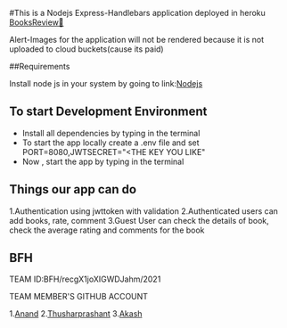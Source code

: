 #This is a Nodejs Express-Handlebars application deployed in heroku [BooksReview🚀](https://bfhbookreview.herokuapp.com/)

Alert-Images for the application will not  be rendered because it is not uploaded to cloud buckets(cause its paid)

##Requirements

Install node js in your system by going to link:[Nodejs](https://nodejs.org/en/)

## To start Development Environment

  * Install all dependencies by typing <npm i> in the terminal
  * To start the app locally create a .env file and set PORT=8080,JWTSECRET="<THE KEY YOU LIKE"
  * Now , start the app by typing <npm start> in the terminal
  
## Things our app can do

1.Authentication using jwttoken with validation
2.Authenticated users can add books, rate, comment
3.Guest User can check the details of book, check the average rating and comments for the book


## BFH

TEAM ID:BFH/recgX1joXIGWDJahm/2021

TEAM MEMBER'S GITHUB ACCOUNT

1.[Anand](https://github.com/anandalmanac)
2.[Thusharprashant](https://github.com/Thusharprasanth)
3.[Akash](https://github.com/akashmadhu4)
